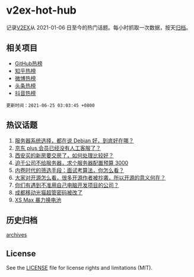# v2ex-hot-hub

 记录[V2EX](https://www.v2ex.com/)从 2021-01-06 日至今的热门话题。每小时抓取一次数据，按天[归档](archives)。
 
 ## 相关项目

- [GitHub热榜](https://github.com/lonnyzhang423/github-hot-hub)
- [知乎热榜](https://github.com/lonnyzhang423/zhihu-hot-hub)
- [微博热榜](https://github.com/lonnyzhang423/weibo-hot-hub)
- [头条热榜](https://github.com/lonnyzhang423/toutiao-hot-hub)
- [抖音热榜](https://github.com/lonnyzhang423/douyin-hot-hub)


 `更新时间：2021-06-25 03:03:45 +0800`

## 热议话题

1. [服务器系统选择，都在说 Debian 好，到底好在哪？](https://www.v2ex.com/t/785459)
1. [京东 plus 会员已经没有人工客服了？](https://www.v2ex.com/t/785483)
1. [西安买的新房要交房了，如何处理比较好？](https://www.v2ex.com/t/785492)
1. [迫于公司不给服务器，求个服务器配置预算 3000](https://www.v2ex.com/t/785493)
1. [内卷时代的筛选手段：面试考算法，你怎么看？](https://www.v2ex.com/t/785603)
1. [大家对开源怎么看，很多开源作者被抄袭，所以开源的意义何在？](https://www.v2ex.com/t/785522)
1. [你们有遇到不准用自己电脑开发项目的公司？](https://www.v2ex.com/t/785587)
1. [成都移动光猫超管密码被改了](https://www.v2ex.com/t/785435)
1. [XS Max 暴力换电池](https://www.v2ex.com/t/785517)

## 历史归档

[archives](archives)

## License

See the [LICENSE](LICENSE) file for license rights and limitations (MIT).
